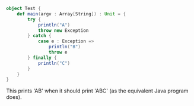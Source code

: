 ```scala
object Test {
    def main(argv : Array[String]) : Unit = {
        try {
            println("A")
            throw new Exception
        } catch {
            case e : Exception =>
                println("B")
                throw e
        } finally {
            println("C")
        }
    }
}
```

This prints 'AB' when it should print 'ABC' (as the equivalent Java program does).
